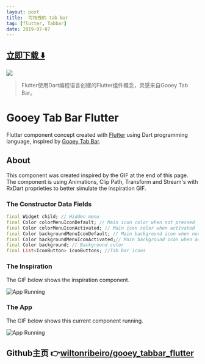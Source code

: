 ```yaml
---
layout: post
title:  可拖拽的 tab bar  
tag: [flutter, Tabbar]
date: 2019-07-07
---
```


 


## [立即下载 ️⬇️ ](https://codeload.github.com/wiltonribeiro/gooey_tabbar_flutter/zip/master) 


 
![](https://flutterawesome.com/content/images/2019/05/gooey_tabbar_flutter.jpg)
 
>
> Flutter使用Dart编程语言创建的Flutter组件概念，灵感来自Gooey Tab Bar。
>

 
# Gooey Tab Bar Flutter
Flutter component concept created with [Flutter](https://flutter.dev/) using Dart programming language, inspired by [Gooey Tab Bar](https://dribbble.com/shots/6233130-Gooey-Tab-Bar). 

## About
This component was created inspired by the GIF at the end of this page. The component is using Animations, Clip Path, Transform and Stream's with RxDart proprieties to better simulate the inspiration GIF.

### The Constructor Data Fields
````dart
final Widget child; // Hidden menu
final Color colorMenuIconDefault; // Main icon color when not pressed
final Color colorMenuIconActivated; // Main icon color when activated
final Color backgroundMenuIconDefault; // Main background icon when not pressed
final Color backgroundMenuIconActivated;// Main background icon when activated
final Color background; // Background color
final List<IconButton> iconButtons; //Tab bar icons
````
    
### The Inspiration
The GIF below shows the inspiration component.

![App Running](https://raw.githubusercontent.com/wiltonribeiro/gooey_tabbar_flutter/master/./docs/inspiration.gif)

### The App
The GIF below shows this current component running.

![App Running](https://raw.githubusercontent.com/wiltonribeiro/gooey_tabbar_flutter/master/./docs/app_running.gif)

## Github主页 👉[wiltonribeiro/gooey_tabbar_flutter](http://github.com/wiltonribeiro/gooey_tabbar_flutter)